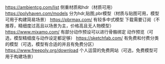 https://ambientcg.com/list 
侧重材质和hdr（材质可用）
https://polyhaven.com/models 
分为hdr,贴图,pbr模型（材质与贴图可用，模型可用于构建简易场景）
https://pbrmax.com/ 
有较多中式模型 下载需要订阅（不推荐，精细度过高且以场景为主，价格高且无人物模型）
https://www.mixamo.com/
有部分动作预设可以进行骨骼绑定 动作预览（可选，模型精细度与动作设定都足够）
https://sketchfab.com/
有免费和付费分类的模型（可选，模型有合适的并且有免费分区）
https://www.freepoly.org/download
个人运营的免费网站（可选，免费模型可用于构建场景）